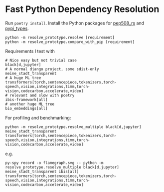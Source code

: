# Fast Python Dependency Resolution

Run `poetry install`. Install the Python packages for [pep508_rs](https://github.com/konstin/pep508_rs) and [pypi_types](pypi_types).

```shell
python -m resolve_prototype.resolve [requirement]
python -m resolve_prototype.compare_with_pip [requirement]
```

Requirements I test with

```text
# Nice easy but not trivial case
black[d,jupyter]
# A normal django project, some sdist-only
meine_stadt_transparent
# A huge ML tree
transformers[torch,sentencepiece,tokenizers,torch-speech,vision,integrations,timm,torch-vision,codecarbon,accelerate,video]
# relevant and slow with poetry
ibis-framework[all]
# another huge ML tree 
bio_embeddings[all]
```

For profiling and benchmarking:

```text
python -m resolve_prototype.resolve_multiple black[d,jupyter] meine_stadt_transparent transformers[torch,sentencepiece,tokenizers,torch-speech,vision,integrations,timm,torch-vision,codecarbon,accelerate,video]
```

e.g.

```text
py-spy record -o flamegraph.svg -- python -m resolve_prototype.resolve_multiple black[d,jupyter] meine_stadt_transparent ibis[all] transformers[torch,sentencepiece,tokenizers,torch-speech,vision,integrations,timm,torch-vision,codecarbon,accelerate,video]
```

